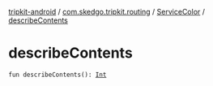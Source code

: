 [tripkit-android](../../index.md) / [com.skedgo.tripkit.routing](../index.md) / [ServiceColor](index.md) / [describeContents](./describe-contents.md)

# describeContents

`fun describeContents(): `[`Int`](https://kotlinlang.org/api/latest/jvm/stdlib/kotlin/-int/index.html)